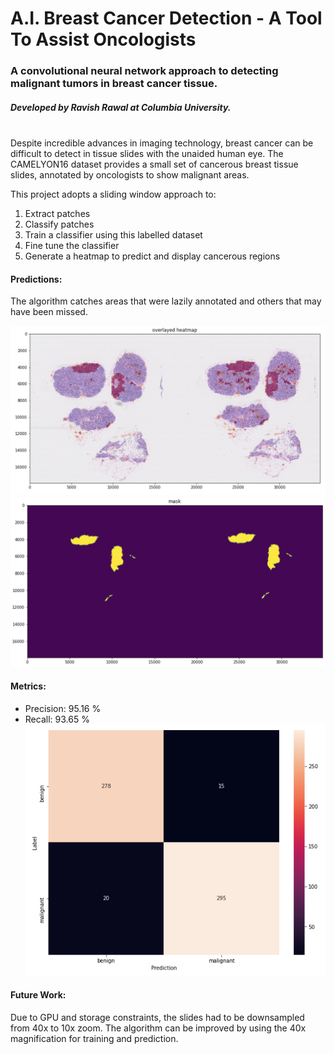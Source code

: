# A.I. Breast Cancer Detection - A Tool To Assist Oncologists

### A convolutional neural network approach to detecting malignant tumors in breast cancer tissue. 
##### Developed by Ravish Rawal at Columbia University.

\
Despite incredible advances in imaging technology, breast cancer can be difficult to detect in tissue slides with the unaided human eye. The CAMELYON16 dataset provides a small set of cancerous breast tissue slides, annotated by oncologists to show malignant areas.

This project adopts a sliding window approach to:

1. Extract patches
2. Classify patches
3. Train a classifier using this labelled dataset
4. Fine tune the classifier
5. Generate a heatmap to predict and display cancerous regions


#### Predictions:

The algorithm catches areas that were lazily annotated and others that may have been missed. 

![alt text](https://github.com/ravishrawal/breast-cancer-detection/blob/main/prediction.png?raw=true)
![alt text](https://github.com/ravishrawal/breast-cancer-detection/blob/main/mask.png?raw=true)

#### Metrics:

* Precision:  95.16 %
* Recall:  93.65 %
![alt text](https://github.com/ravishrawal/breast-cancer-detection/blob/main/confusion_matrix.png?raw=true)


#### Future Work:

Due to GPU and storage constraints, the slides had to be downsampled from 40x to 10x zoom. The algorithm can be improved by using the 40x magnification for training and prediction.
